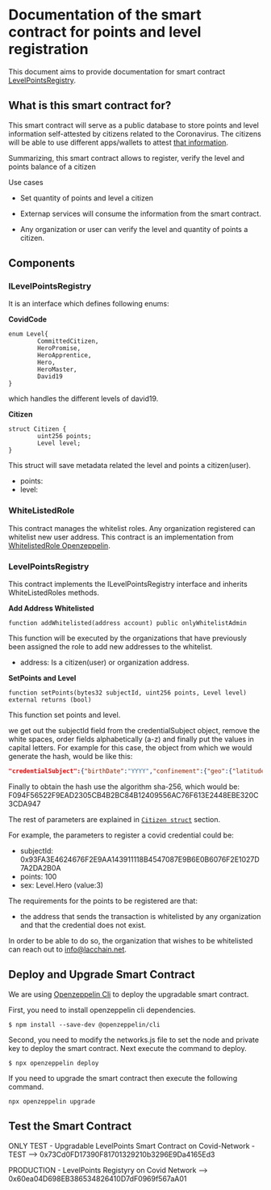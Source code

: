 # Documentation of the smart contract for points and level registration

This document aims to provide documentation for smart contract [LevelPointsRegistry](https://github.com/lacchain/DAVID19-taskforce/blob/master/contracts/LevelPointsRegistry.sol).

## What is this smart contract for?

This smart contract will serve as a public database to store points and level information self-attested by citizens related to the Coronavirus. The citizens will be able to use different apps/wallets to attest [that information](https://github.com/lacchain/DAVID19-taskforce/tree/master/docs). 

Summarizing, this smart contract allows to register, verify the level and points balance of a citizen 

Use cases

* Set quantity of points and level a citizen

* Externap services will consume the information from the smart contract.

* Any organization or user can verify the level and quantity of points a citizen.

## Components

### ILevelPointsRegistry 

It is an interface which defines following enums:

**CovidCode**
```
enum Level{
        CommittedCitizen,
        HeroPromise,
        HeroApprentice,
        Hero,
        HeroMaster,
        David19
}
```
which handles the different levels of david19.

**Citizen**
```
struct Citizen {
        uint256 points;
        Level level;
}
```
This struct will save metadata related the level and points a citizen(user).

* points: 
* level: 

### WhiteListedRole

This contract manages the whitelist roles. Any organization registered can whitelist new user address. This contract is an implementation from [WhitelistedRole Openzeppelin](https://docs.openzeppelin.com/contracts/2.x/api/access#WhitelistedRole).

### LevelPointsRegistry

This contract implements the ILevelPointsRegistry interface and inherits WhiteListedRoles methods.

**Add Address Whitelisted**

`function addWhitelisted(address account) public onlyWhitelistAdmin`

This function will be executed by the organizations that have previously been assigned the role to add new addresses to the whitelist.

* address: Is a citizen(user) or organization address.

**SetPoints and Level**

`function setPoints(bytes32 subjectId, uint256 points, Level level) external returns (bool)`

This function set points and level. 

we get out the subjectId field from the credentialSubject object, remove the white spaces, order fields alphabetically (a-z) and finally put the values in capital letters. For example for this case, the object from which we would generate the hash, would be like this:
```json
"credentialSubject":{"birthDate":"YYYY","confinement":{"geo":{"latitude":"-12.04","longitude":"77.08"},"numberOfParticipants":4,"startDate":"2020-03-01T19:23:24Z"},"familyName":["PAREJA","ABARCA"],"givenName":"ADRIAN","nickName":"CCAMALEON","sameAs":"URN:PE:DNI:23434343","sex":"MALE"}
```
Finally to obtain the hash use the algorithm sha-256, which would be:
F094F56522F9EAD2305CB4B2BC84B12409556AC76F613E2448EBE320C3CDA947

The rest of parameters are explained in [`Citizen struct`](#ilevelpointsregistry) section.

For example, the parameters to register a covid credential could be:

* subjectId: 0x93FA3E4624676F2E9AA143911118B4547087E9B6E0B6076F2E1027D7A2DA2B0A
* points: 100
* sex: Level.Hero (value:3)

The requirements for the points to be registered are that: 

* the address that sends the transaction is whitelisted by any organization and that the credential does not exist.

In order to be able to do so, the organization that wishes to be whitelisted can reach out to info@lacchain.net.

## Deploy and Upgrade Smart Contract

We are using [Openzeppelin Cli](https://docs.openzeppelin.com/cli/2.8/) to deploy the upgradable smart contract.

First, you need to install openzeppelin cli dependencies. 

```$ npm install --save-dev @openzeppelin/cli```

Second, you need to modify the networks.js file to set the node and private key to deploy the smart contract. Next execute the command to deploy. 

```$ npx openzeppelin deploy```

If you need to upgrade the smart contract then execute the following command.

`npx openzeppelin upgrade`

## Test the Smart Contract 

ONLY TEST - Upgradable LevelPoints Smart Contract on Covid-Network - TEST --> 0x73Cd0FD17390F81701329210b3296E9Da4165Ed3

PRODUCTION - LevelPoints Registyry on Covid Network --> 0x60ea04D698EB386534826410D7dF0969f567aA01
